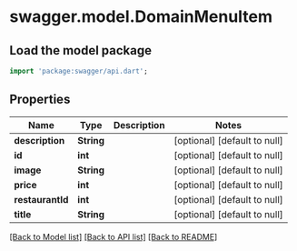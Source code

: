 # swagger.model.DomainMenuItem

## Load the model package
```dart
import 'package:swagger/api.dart';
```

## Properties
Name | Type | Description | Notes
------------ | ------------- | ------------- | -------------
**description** | **String** |  | [optional] [default to null]
**id** | **int** |  | [optional] [default to null]
**image** | **String** |  | [optional] [default to null]
**price** | **int** |  | [optional] [default to null]
**restaurantId** | **int** |  | [optional] [default to null]
**title** | **String** |  | [optional] [default to null]

[[Back to Model list]](../README.md#documentation-for-models) [[Back to API list]](../README.md#documentation-for-api-endpoints) [[Back to README]](../README.md)


